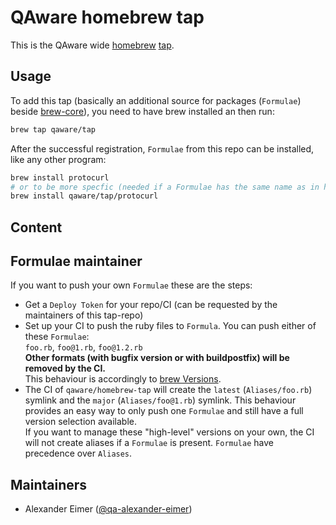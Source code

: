 # QAware homebrew tap

This is the QAware wide
[homebrew](https://brew.sh)
[tap](https://docs.brew.sh/Taps).

## Usage

To add this tap (basically an additional source for packages (`Formulae`) beside
[brew-core](https://github.com/Homebrew/homebrew-core)),
you need to have brew installed an then run:

```bash
brew tap qaware/tap
```

After the successful registration, `Formulae` from this repo can be installed, like any other program:

```bash
brew install protocurl
# or to be more specfic (needed if a Formulae has the same name as in hombrew-core)
brew install qaware/tap/protocurl
```

## Content

<!-- BEGIN TOC -->
<!-- END TOC -->

## Formulae maintainer

If you want to push your own `Formulae` these are the steps:

* Get a `Deploy Token` for your repo/CI (can be requested by the maintainers of this tap-repo)
* Set up your CI to push the ruby files to `Formula`.
  You can push either of these `Formulae`:  
  `foo.rb`, `foo@1.rb`, `foo@1.2.rb`  
  **Other formats (with bugfix version or with buildpostfix) will be removed by the CI.**  
  This behaviour is accordingly to [brew Versions](https://docs.brew.sh/Versions).
* The CI of `qaware/homebrew-tap` will create the `latest` (`Aliases/foo.rb`) symlink and the `major` (`Aliases/foo@1.rb`) symlink.
  This behaviour provides an easy way to only push one `Formulae` and still have a full version selection available.  
  If you want to manage these "high-level" versions on your own, the CI will not create aliases if a `Formulae` is present.
  `Formulae` have precedence over `Aliases`.

## Maintainers

* Alexander Eimer ([@qa-alexander-eimer](https://github.com/qa-alexander-eimer))
